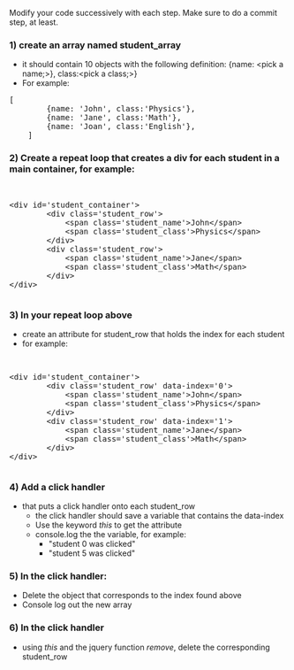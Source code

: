 Modify your code successively with each step.  Make sure to do a commit step, at least.

### 1) create an array named student_array
- it should contain 10 objects with the following definition: {name: &lt;pick a name;&gt;}, class:&lt;pick a class;&gt;}
- For example:
<pre>[
		{name: 'John', class:'Physics'},
		{name: 'Jane', class:'Math'},
		{name: 'Joan', class:'English'},
	]
</pre>

### 2) Create a repeat loop that creates a div for each student in a main container, for example:
<pre><xmp>
<div id='student_container'>
		<div class='student_row'>
			<span class='student_name'>John</span>
			<span class='student_class'>Physics</span>
		</div>
		<div class='student_row'>
			<span class='student_name'>Jane</span>
			<span class='student_class'>Math</span>
		</div>
</div>
</xmp></pre>

### 3) In your repeat loop above
- create an attribute for student_row that holds the index for each student
- for example:
<pre><xmp>
<div id='student_container'>
		<div class='student_row' data-index='0'>
			<span class='student_name'>John</span>
			<span class='student_class'>Physics</span>
		</div>
		<div class='student_row' data-index='1'>
			<span class='student_name'>Jane</span>
			<span class='student_class'>Math</span>
		</div>
</div>
</xmp></pre>

### 4) Add a click handler 
- that puts a click handler onto each student_row
   - the click handler should save a variable that contains the data-index
   - Use the keyword <em>this</em> to get the attribute
   - console.log the the variable, for example:
       - "student 0 was clicked"
       - "student 5 was clicked"

### 5) In the click handler:
- Delete the object that corresponds to the index found above
- Console log out the new array

### 6) In the click handler
- using <em>this</em> and the jquery function <em>remove</em>, delete the corresponding student_row



    
